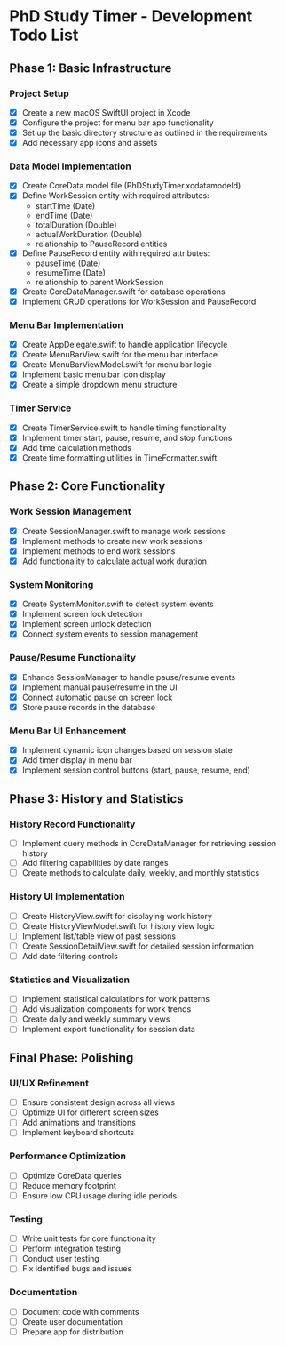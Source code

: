 # PhD Study Timer - Development Todo List

## Phase 1: Basic Infrastructure

### Project Setup
- [x] Create a new macOS SwiftUI project in Xcode
- [x] Configure the project for menu bar app functionality
- [x] Set up the basic directory structure as outlined in the requirements
- [x] Add necessary app icons and assets

### Data Model Implementation
- [x] Create CoreData model file (PhDStudyTimer.xcdatamodeld)
- [x] Define WorkSession entity with required attributes:
  - startTime (Date)
  - endTime (Date)
  - totalDuration (Double)
  - actualWorkDuration (Double)
  - relationship to PauseRecord entities
- [x] Define PauseRecord entity with required attributes:
  - pauseTime (Date)
  - resumeTime (Date)
  - relationship to parent WorkSession
- [x] Create CoreDataManager.swift for database operations
- [x] Implement CRUD operations for WorkSession and PauseRecord

### Menu Bar Implementation
- [x] Create AppDelegate.swift to handle application lifecycle
- [x] Create MenuBarView.swift for the menu bar interface
- [x] Create MenuBarViewModel.swift for menu bar logic
- [x] Implement basic menu bar icon display
- [x] Create a simple dropdown menu structure

### Timer Service
- [x] Create TimerService.swift to handle timing functionality
- [x] Implement timer start, pause, resume, and stop functions
- [x] Add time calculation methods
- [x] Create time formatting utilities in TimeFormatter.swift

## Phase 2: Core Functionality

### Work Session Management
- [x] Create SessionManager.swift to manage work sessions
- [x] Implement methods to create new work sessions
- [x] Implement methods to end work sessions
- [x] Add functionality to calculate actual work duration

### System Monitoring
- [x] Create SystemMonitor.swift to detect system events
- [x] Implement screen lock detection
- [x] Implement screen unlock detection
- [x] Connect system events to session management

### Pause/Resume Functionality
- [x] Enhance SessionManager to handle pause/resume events
- [x] Implement manual pause/resume in the UI
- [x] Connect automatic pause on screen lock
- [x] Store pause records in the database

### Menu Bar UI Enhancement
- [x] Implement dynamic icon changes based on session state
- [x] Add timer display in menu bar
- [x] Implement session control buttons (start, pause, resume, end)

## Phase 3: History and Statistics

### History Record Functionality
- [ ] Implement query methods in CoreDataManager for retrieving session history
- [ ] Add filtering capabilities by date ranges
- [ ] Create methods to calculate daily, weekly, and monthly statistics

### History UI Implementation
- [ ] Create HistoryView.swift for displaying work history
- [ ] Create HistoryViewModel.swift for history view logic
- [ ] Implement list/table view of past sessions
- [ ] Create SessionDetailView.swift for detailed session information
- [ ] Add date filtering controls

### Statistics and Visualization
- [ ] Implement statistical calculations for work patterns
- [ ] Add visualization components for work trends
- [ ] Create daily and weekly summary views
- [ ] Implement export functionality for session data

## Final Phase: Polishing

### UI/UX Refinement
- [ ] Ensure consistent design across all views
- [ ] Optimize UI for different screen sizes
- [ ] Add animations and transitions
- [ ] Implement keyboard shortcuts

### Performance Optimization
- [ ] Optimize CoreData queries
- [ ] Reduce memory footprint
- [ ] Ensure low CPU usage during idle periods

### Testing
- [ ] Write unit tests for core functionality
- [ ] Perform integration testing
- [ ] Conduct user testing
- [ ] Fix identified bugs and issues

### Documentation
- [ ] Document code with comments
- [ ] Create user documentation
- [ ] Prepare app for distribution
